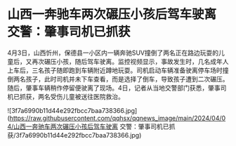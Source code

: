 # 山西一奔驰车两次碾压小孩后驾车驶离 交警：肇事司机已抓获

4月3日，山西忻州，保德县一小区内一辆奔驰SUV撞倒了两名正在路边玩耍的儿童后，又再次碾压小孩，随后驾车驶离。监控视频显示，事故发生时，几名成年人上车后，三名孩子随即跑到车辆附近蹲地玩耍。司机启动车辆准备驶离停车场时撞倒两名孩子，此时司机并未下车查看，而是选择了倒车，导致孩子遭到二次碾压。随后，肇事车辆稍作停留便驶离了现场。4日，记者从当地交警部门获悉，肇事司机已抓获，两名受伤儿童被送往医院救治。

![3f7a6990b11d44e292fbcc7baa738366.jpg](https://raw.githubusercontent.com/qqhsx/qqnews_image/main/2024/04/04/山西一奔驰车两次碾压小孩后驾车驶离 交警：肇事司机已抓获/3f7a6990b11d44e292fbcc7baa738366.jpg)

